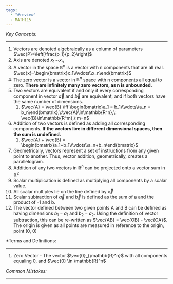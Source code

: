 ```yaml
---
tags:
  - "#review"
  - MATH115
---
```

*Key Concepts:*
___
1. Vectors are denoted algebraically as a column of parameters $\vec{P}=\left[\frac{p_1}{p_2}\right]$
2. Axis are denoted $x_1 \cdots x_n$
3. A vector in the space $\mathbb{R}^n$ is a vector with n components that are all real. $\vec{x}=\begin{bmatrix}x_1\\\vdots\\x_n\end{bmatrix}$
4. The zero vector is a vector in $\mathbb{R}^n$ space with n components all equal to zero. **There are infinitely many zero vectors, as n is unbounded.**
5. Two vectors are equivalent if and only if every corresponding component in vector $\vec{a}$ and $\vec{b}$ are equivalent, and if both vectors have the same number of dimensions.
	1. $\vec{A} = \vec{B} \iff \begin{bmatrix}a_1 = b_1\\\vdots\\a_n = b_n\end{bmatrix},\:\vec{A}\in\mathbb{R^n},\: \vec{B}\in\mathbb{R^m},\:m=n$
6. Addition of two vectors is defined as adding all corresponding components. **If the vectors live in different dimensional spaces, then the sum is undefined.** 
	1. $\vec{A} + \vec{B} = \begin{bmatrix}a_1+b_1\\\vdots\\a_n+b_n\end{bmatrix}$
7. Geometrically, vectors represent a set of instructions from any given point to another. Thus, vector addition, geometrically, creates a parallelogram. 
8. Addition of any two vectors in $\mathbb{R}^n$ can be projected onto a vector sum in $\mathbb{R}^2$
9. Scalar multiplication is defined as multiplying all components by a scalar value. 
10. All scalar multiples lie on the line defined by $\vec{x}$
11. Scalar subtraction of $\vec{a}$ and $\vec{b}$ is defined as the sum of a and the product of -1 and b. 
12. The vector defined between two given points A and B can be defined as having dimensions $b_1 - a_1$ and $b_2 - a_2$. Using the definition of vector subtraction, this can be re-written as $\vec{AB} = \vec{OB} - \vec{OA}$. The origin is given as all points are measured in reference to the origin, point (0, 0)

*Terms and Definitions:
___
1. Zero Vector - The vector $\vec{0}_{\mathbb{R}^n}$ with all components equaling 0, and $\vec{0} \in \mathbb{R}^n$

*Common Mistakes:*
___
